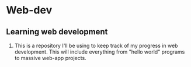 # Web-dev
## Learning web development
1. This is a repository I'll be using to keep track of my progress in web development. This will include everything from "hello world" programs to massive web-app projects. 

